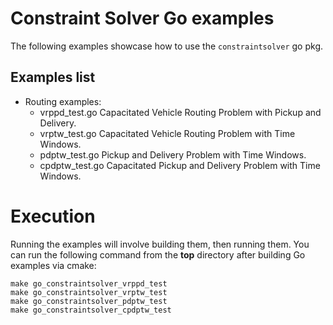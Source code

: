 # Constraint Solver Go examples
The following examples showcase how to use the `constraintsolver` go pkg.

## Examples list
- Routing examples:
  - vrppd_test.go Capacitated Vehicle Routing Problem with Pickup and Delivery.
  - vrptw_test.go Capacitated Vehicle Routing Problem with Time Windows.
  - pdptw_test.go Pickup and Delivery Problem with Time Windows.
  - cpdptw_test.go Capacitated Pickup and Delivery Problem with Time Windows.

# Execution
Running the examples will involve building them, then running them.
You can run the following command from the **top** directory after building Go
examples via cmake:
```shell
make go_constraintsolver_vrppd_test
make go_constraintsolver_vrptw_test
make go_constraintsolver_pdptw_test
make go_constraintsolver_cpdptw_test
```
